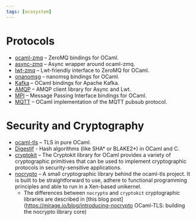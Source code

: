 ```yaml
---
tags: [ecosystem]
---
```


# Protocols

* [ocaml-zmq](https://github.com/issuu/ocaml-zmq)  – ZeroMQ bindings for OCaml.
* [async-zmq](https://github.com/rgrinberg/async-zmq)  – Async wrapper around ocaml-zmq.
* [lwt-zmq](https://github.com/hcarty/lwt-zmq)  – Lwt-friendly interface to ZeroMQ for OCaml.
* [onanomsg](https://github.com/rgrinberg/onanomsg)  – nanomsg bindings for OCaml.
* [Kafka](https://github.com/didier-wenzek/ocaml-kafka)  – OCaml bindings for Apache Kafka.
* [AMQP](https://github.com/andersfugmann/amqp-client)  – AMQP client library for Async and Lwt.
* [MPI](https://github.com/xavierleroy/ocamlmpi)  – Message Passing Interface bindings for OCaml.
* [MQTT](https://github.com/j0sh/ocaml-mqtt)  – OCaml implementation of the MQTT pubsub protocol.

# Security and Cryptography

* [ocaml-tls](https://github.com/mirleft/ocaml-tls)  – TLS in pure OCaml.
* [Digestif](https://github.com/mirage/digestif)  - Hash algorithms (like SHA* or BLAKE2*) in OCaml and C.
* [cryptokit](https://github.com/xavierleroy/cryptokit)  – The Cryptokit library for OCaml provides a variety of cryptographic primitives that can be used to implement cryptographic protocols in security-sensitive applications.
* [nocrypto](https://github.com/mirleft/ocaml-nocrypto)  – A small cryptographic library behind the ocaml-tls project. It is built to be straightforward to use, adhere to functional programming principles and able to run in a Xen-based unikernel.
  * The differences between `nocrypto` and `cryptokit` cryptographic libraries are described in [this blog post](https://mirage.io/blog/introducing-nocrypto OCaml-TLS: building the nocrypto library core)
